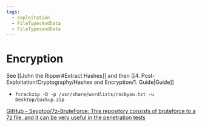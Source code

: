 ```yaml
---
tags:
  - Exploitation
  - FileTypesAndData
  - FileTypesandData
---
```

# Encryption

See [[John the Ripper#Extract Hashes]] and then [[4. Post-Exploitation/Cryptography/Hashes and Encryption/1. Guide|Guide]]

* `fcrackzip -D -p /usr/share/wordlists/rockyou.txt -u Desktop/backup.zip`

[GitHub - Seyptoo/7z-BruteForce: This repository consists of bruteforce to a 7z file, and it can be very useful in the penetration tests](https://github.com/Seyptoo/7z-BruteForce)

